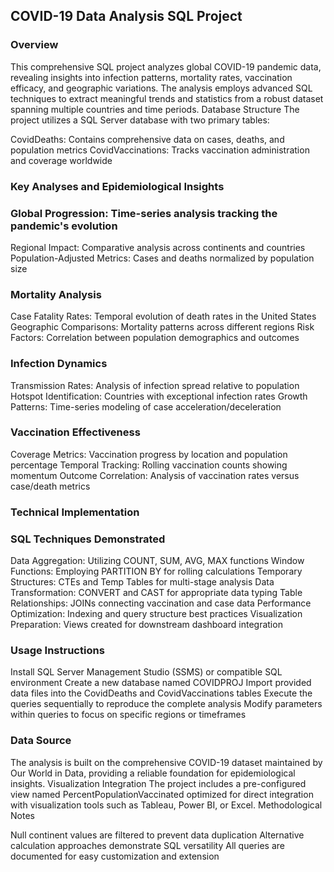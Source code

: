 ## COVID-19 Data Analysis SQL Project

### Overview
This comprehensive SQL project analyzes global COVID-19 pandemic data, revealing insights into infection patterns, mortality rates, vaccination efficacy, and geographic variations. The analysis employs advanced SQL techniques to extract meaningful trends and statistics from a robust dataset spanning multiple countries and time periods.
Database Structure
The project utilizes a SQL Server database with two primary tables:

CovidDeaths: Contains comprehensive data on cases, deaths, and population metrics
CovidVaccinations: Tracks vaccination administration and coverage worldwide

### Key Analyses and Epidemiological Insights

### Global Progression: Time-series analysis tracking the pandemic's evolution
Regional Impact: Comparative analysis across continents and countries
Population-Adjusted Metrics: Cases and deaths normalized by population size

### Mortality Analysis

Case Fatality Rates: Temporal evolution of death rates in the United States
Geographic Comparisons: Mortality patterns across different regions
Risk Factors: Correlation between population demographics and outcomes

### Infection Dynamics

Transmission Rates: Analysis of infection spread relative to population
Hotspot Identification: Countries with exceptional infection rates
Growth Patterns: Time-series modeling of case acceleration/deceleration

### Vaccination Effectiveness

Coverage Metrics: Vaccination progress by location and population percentage
Temporal Tracking: Rolling vaccination counts showing momentum
Outcome Correlation: Analysis of vaccination rates versus case/death metrics

### Technical Implementation
### SQL Techniques Demonstrated

Data Aggregation: Utilizing COUNT, SUM, AVG, MAX functions
Window Functions: Employing PARTITION BY for rolling calculations
Temporary Structures: CTEs and Temp Tables for multi-stage analysis
Data Transformation: CONVERT and CAST for appropriate data typing
Table Relationships: JOINs connecting vaccination and case data
Performance Optimization: Indexing and query structure best practices
Visualization Preparation: Views created for downstream dashboard integration

### Usage Instructions

Install SQL Server Management Studio (SSMS) or compatible SQL environment
Create a new database named COVIDPROJ
Import provided data files into the CovidDeaths and CovidVaccinations tables
Execute the queries sequentially to reproduce the complete analysis
Modify parameters within queries to focus on specific regions or timeframes

### Data Source
The analysis is built on the comprehensive COVID-19 dataset maintained by Our World in Data, providing a reliable foundation for epidemiological insights.
Visualization Integration
The project includes a pre-configured view named PercentPopulationVaccinated optimized for direct integration with visualization tools such as Tableau, Power BI, or Excel.
Methodological Notes

Null continent values are filtered to prevent data duplication
Alternative calculation approaches demonstrate SQL versatility
All queries are documented for easy customization and extension
